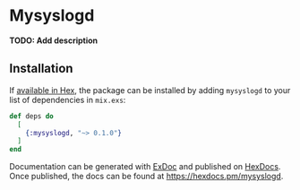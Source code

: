 # Mysyslogd

**TODO: Add description**

## Installation

If [available in Hex](https://hex.pm/docs/publish), the package can be installed
by adding `mysyslogd` to your list of dependencies in `mix.exs`:

```elixir
def deps do
  [
    {:mysyslogd, "~> 0.1.0"}
  ]
end
```

Documentation can be generated with [ExDoc](https://github.com/elixir-lang/ex_doc)
and published on [HexDocs](https://hexdocs.pm). Once published, the docs can
be found at <https://hexdocs.pm/mysyslogd>.

